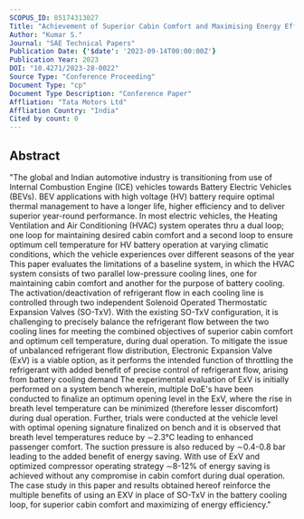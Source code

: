 ```yaml
---
SCOPUS_ID: 85174313027
Title: "Achievement of Superior Cabin Comfort and Maximising Energy Efficiency Using EXV in BEVs"
Author: "Kumar S."
Journal: "SAE Technical Papers"
Publication Date: {'$date': '2023-09-14T00:00:00Z'}
Publication Year: 2023
DOI: "10.4271/2023-28-0022"
Source Type: "Conference Proceeding"
Document Type: "cp"
Document Type Description: "Conference Paper"
Affliation: "Tata Motors Ltd"
Affliation Country: "India"
Cited by count: 0
---
```


## Abstract
"The global and Indian automotive industry is transitioning from use of Internal Combustion Engine (ICE) vehicles towards Battery Electric Vehicles (BEVs). BEV applications with high voltage (HV) battery require optimal thermal management to have a longer life, higher efficiency and to deliver superior year-round performance. In most electric vehicles, the Heating Ventilation and Air Conditioning (HVAC) system operates thru a dual loop; one loop for maintaining desired cabin comfort and a second loop to ensure optimum cell temperature for HV battery operation at varying climatic conditions, which the vehicle experiences over different seasons of the year This paper evaluates the limitations of a baseline system, in which the HVAC system consists of two parallel low-pressure cooling lines, one for maintaining cabin comfort and another for the purpose of battery cooling. The activation/deactivation of refrigerant flow in each cooling line is controlled through two independent Solenoid Operated Thermostatic Expansion Valves (SO-TxV). With the existing SO-TxV configuration, it is challenging to precisely balance the refrigerant flow between the two cooling lines for meeting the combined objectives of superior cabin comfort and optimum cell temperature, during dual operation. To mitigate the issue of unbalanced refrigerant flow distribution, Electronic Expansion Valve (ExV) is a viable option, as it performs the intended function of throttling the refrigerant with added benefit of precise control of refrigerant flow, arising from battery cooling demand The experimental evaluation of ExV is initially performed on a system bench wherein, multiple DoE's have been conducted to finalize an optimum opening level in the ExV, where the rise in breath level temperature can be minimized (therefore lesser discomfort) during dual operation. Further, trials were conducted at the vehicle level with optimal opening signature finalized on bench and it is observed that breath level temperatures reduce by ∼2.3°C leading to enhanced passenger comfort. The suction pressure is also reduced by ∼0.4-0.8 bar leading to the added benefit of energy saving. With use of ExV and optimized compressor operating strategy ∼8-12% of energy saving is achieved without any compromise in cabin comfort during dual operation. The case study in this paper and results obtained hereof reinforce the multiple benefits of using an EXV in place of SO-TxV in the battery cooling loop, for superior cabin comfort and maximizing of energy efficiency."
